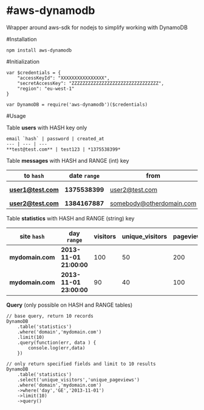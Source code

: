 #aws-dynamodb
=================

Wrapper around aws-sdk for nodejs to simplify working with DynamoDB

#Installation

	npm install aws-dynamodb

#Initialization

	var $credentials = {
		"accessKeyId": "XXXXXXXXXXXXXXXX", 
		"secretAccessKey": "ZZZZZZZZZZZZZZZZZZZZZZZZZZZZZZZZ", 
		"region": "eu-west-1"
	}

	var DynamoDB = require('aws-dynamodb')($credentials)

#Usage

Table **users** with HASH key only 

	email `hash` | password | created_at
	--- | --- | ---
	**test@test.com** | test123 | *1375538399*


Table **messages** with HASH and RANGE (int) key

to `hash` | date `range` | from | subject | message_body 
--- | --- | --- | --- | ---
**user1@test.com** | **1375538399** | user2@test.com | Hello User1 | Goodbye User1
**user2@test.com** | **1384167887** | somebody@otherdomain.com | Foo | Bar


Table **statistics** with HASH and RANGE (string) key

site `hash` | day `range` | visitors | unique_visitors | pageviews | unique_pageviews
--- | --- | --- | --- | --- | ---
**mydomain.com** | **2013-11-01 21:00:00** | 100 | 50 | 200 | 150
**mydomain.com** | **2013-11-01 23:00:00** | 90 | 40 | 100 | 95

**Query** (only possible on HASH and RANGE tables)

	// base query, return 10 records
	DynamoDB
		.table('statistics')
		.where('domain','mydomain.com')
		.limit(10)
		.query(function(err, data ) {
			console.log(err,data)
		})

	// only return specified fields and limit to 10 results
	DynamoDB
		.table('statistics')
		.select('unique_visitors','unique_pageviews')
		.where('domain','mydomain.com')
		->where('day','GE','2013-11-01')
		->limit(10)
		->query()